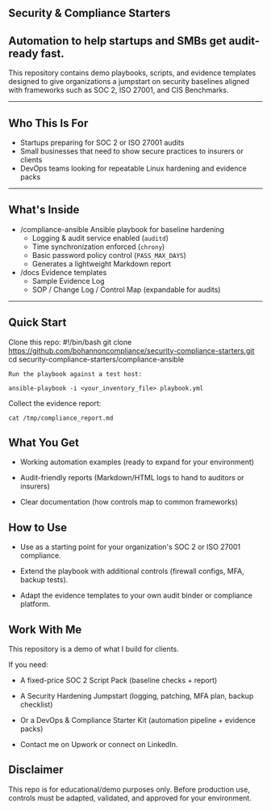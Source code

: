 ## Security & Compliance Starters

##  Automation to help startups and SMBs get audit-ready fast.

This repository contains demo playbooks, scripts, and evidence templates designed to give organizations a jumpstart on security baselines aligned with frameworks such as SOC 2, ISO 27001, and CIS Benchmarks.

---

##  Who This Is For
- Startups preparing for SOC 2 or ISO 27001 audits
- Small businesses that need to show secure practices to insurers or clients
- DevOps teams looking for repeatable Linux hardening and evidence packs

---

##  What's Inside
- /compliance-ansible  Ansible playbook for baseline hardening
  - Logging & audit service enabled (`auditd`)
  - Time synchronization enforced (`chrony`)
  - Basic password policy control (`PASS_MAX_DAYS`)
  - Generates a lightweight Markdown report
- /docs  Evidence templates
  - Sample Evidence Log
  - SOP / Change Log / Control Map (expandable for audits)

---

##  Quick Start
Clone this repo:
    #!/bin/bash
    git clone https://github.com/bohannoncompliance/security-compliance-starters.git
    cd security-compliance-starters/compliance-ansible

    Run the playbook against a test host:

    ansible-playbook -i <your_inventory_file> playbook.yml

Collect the evidence report:

    cat /tmp/compliance_report.md

##  What You Get

- Working automation examples (ready to expand for your environment)

- Audit-friendly reports (Markdown/HTML logs to hand to auditors or insurers)

- Clear documentation (how controls map to common frameworks)

##  How to Use

- Use as a starting point for your organization's SOC 2 or ISO 27001 compliance.

- Extend the playbook with additional controls (firewall configs, MFA, backup tests).

- Adapt the evidence templates to your own audit binder or compliance platform.

##  Work With Me

This repository is a demo of what I build for clients.

If you need:

- A fixed-price SOC 2 Script Pack (baseline checks + report)

- A Security Hardening Jumpstart (logging, patching, MFA plan, backup checklist)

- Or a DevOps & Compliance Starter Kit (automation pipeline + evidence packs)

- Contact me on Upwork or connect on LinkedIn.

##  Disclaimer

This repo is for educational/demo purposes only.
Before production use, controls must be adapted, validated, and approved for your environment.
